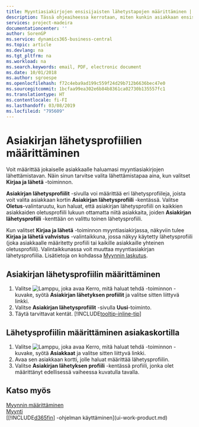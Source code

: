 ```yaml
---
title: Myyntiasiakirjojen ensisijaisten lähetystapojen määrittäminen | Microsoft Docs
description: Tässä ohjeaiheessa kerrotaan, miten kunkin asiakkaan ensisijainen myyntiasiakirjojen lähetystapa määritetään. Lähetystavaksi voidaan valita esimerkiksi sähköposti, PDF tai sähköinen asiakirja.
services: project-madeira
documentationcenter: ''
author: SorenGP
ms.service: dynamics365-business-central
ms.topic: article
ms.devlang: na
ms.tgt_pltfrm: na
ms.workload: na
ms.search.keywords: email, PDF, electronic document
ms.date: 10/01/2018
ms.author: sgroespe
ms.openlocfilehash: f72c4eba9ad199c559f24d29b712b6636bec47e0
ms.sourcegitcommit: 1bcfaa99ea302e6b84b8361ca02730b135557fc1
ms.translationtype: HT
ms.contentlocale: fi-FI
ms.lasthandoff: 03/08/2019
ms.locfileid: "795609"
---
```

# <a name="set-up-document-sending-profiles"></a>Asiakirjan lähetysprofiilien määrittäminen
Voit määrittää jokaiselle asiakkaalle haluamasi myyntiasiakirjojen lähettämistavan. Näin sinun tarvitse valita lähettämistapaa aina, kun valitset **Kirjaa ja lähetä** -toiminnon.

**Asiakirjan lähetysprofiilit** -sivulla voi määrittää eri lähetysprofiileja, joista voit valita asiakkaan kortin **Asiakirjan lähetysprofiili** -kentässä. Valitse **Oletus**-valintaruutu, kun haluat, että asiakirjan lähetysprofiili on kaikkien asiakkaiden oletusprofiili lukuun ottamatta niitä asiakkaita, joiden **Asiakirjan lähetysprofiili** -kenttään on valittu toinen lähetysprofiili.

Kun valitset **Kirjaa ja lähetä** -toiminnon myyntiasiakirjassa, näkyviin tulee **Kirjaa ja lähetä vahvistus** -valintaikkuna, jossa näkyy käytetty lähetysprofiili (joka asiakkaalle määritetty profiili tai kaikille asiakkaille yhteinen oletusprofiili). Valintaikkunassa voit muuttaa myyntiasiakirjan lähetysprofiilia. Lisätietoja on kohdassa [Myynnin laskutus](sales-how-invoice-sales.md).

## <a name="to-set-up-a-document-sending-profile"></a>Asiakirjan lähetysprofiilin määrittäminen
1. Valitse ![Lamppu, joka avaa Kerro, mitä haluat tehdä -toiminnon](media/ui-search/search_small.png "Kerro, mitä haluat tehdä") -kuvake, syötä **Asiakirjan lähetyksen profiilit** ja valitse sitten liittyvä linkki.
2. Valitse **Asiakirjan lähetysprofiilit** -sivulla **Uusi**-toiminto.
3. Täytä tarvittavat kentät. [!INCLUDE[tooltip-inline-tip](includes/tooltip-inline-tip_md.md)]

## <a name="to-specify-a-sending-profile-on-a-customer-card"></a>Lähetysprofiilin määrittäminen asiakaskortilla
1. Valitse ![Lamppu, joka avaa Kerro, mitä haluat tehdä -toiminnon](media/ui-search/search_small.png "Kerro, mitä haluat tehdä") -kuvake, syötä **Asiakkaat** ja valitse sitten liittyvä linkki.
2. Avaa sen asiakkaan kortti, jolle haluat määrittää lähetysprofiilin.
3. Valitse **Asiakirjan lähetyksen profiili** -kentässä profiili, jonka olet määrittänyt edellisessä vaiheessa kuvatulla tavalla.

## <a name="see-also"></a>Katso myös
[Myynnin määrittäminen](sales-setup-sales.md)  
[Myynti](sales-manage-sales.md)  
[[!INCLUDE[d365fin](includes/d365fin_md.md)] -ohjelman käyttäminen](ui-work-product.md)
